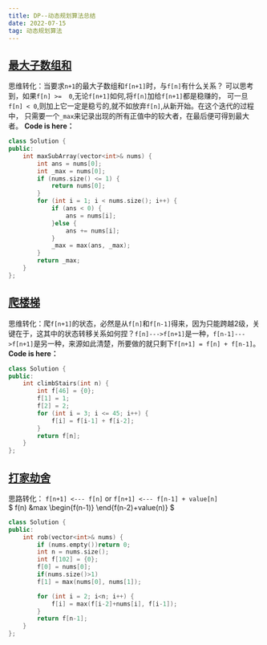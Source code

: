 ```yaml
---
title: DP--动态规划算法总结
date: 2022-07-15
tag: 动态规划算法
---
```

## [最大子数组和](https://leetcode.cn/problems/maximum-subarray/)
思维转化：当要求`n+1`的最大子数组和`f[n+1]`时，与`f[n]`有什么关系？
可以思考到，如果`f[n] >=  0`,无论`f[n+1]`如何,将`f[n]`加给`f[n+1]`都是稳赚的，
可一旦`f[n] < 0`,则加上它一定是稳亏的,就不如放弃`f[n]`,从新开始。在这个迭代的过程中，
只需要一个`_max`来记录出现的所有正值中的较大者，在最后便可得到最大者。
**Code is here：**
```cpp
class Solution {
public:
    int maxSubArray(vector<int>& nums) {
        int ans = nums[0];
        int _max = nums[0];
        if (nums.size() <= 1) {
            return nums[0];
        }
        for (int i = 1; i < nums.size(); i++) {
            if (ans < 0) {
                ans = nums[i];
            }else {
                ans += nums[i];
            } 
            _max = max(ans, _max);
        }      
        return _max;
    }
};
```
## [爬楼梯](https://leetcode.cn/problems/climbing-stairs/submissions/)
思维转化：爬`f[n+1]`的状态，必然是从`f[n]`和`f[n-1]`得来，因为只能跨越2级，关键在于，这其中的状态转移关系如何捏？`f[n]--->f[n+1]`是一种，`f[n-1]--->f[n+1]`是另一种，来源如此清楚，所要做的就只剩下`f[n+1] = f[n] + f[n-1]`。**Code is here：**
```cpp
class Solution {
public:
    int climbStairs(int n) {
        int f[46] = {0};
        f[1] = 1;
        f[2] = 2;
        for (int i = 3; i <= 45; i++) {
            f[i] = f[i-1] + f[i-2];
        }
        return f[n];
    }
};
```
## [打家劫舍](https://leetcode.cn/problems/house-robber/)
思路转化：
`f[n+1] <--- f[n]` or `f[n+1] <--- f[n-1] + value[n]` <br>
$
f(n) &max 
\begin{f(n-1)}
\end{f(n-2)+value(n)}
$
<br>

```cpp
class Solution {
public:
    int rob(vector<int>& nums) {
        if (nums.empty())return 0;
        int n = nums.size();
        int f[102] = {0};
        f[0] = nums[0];
        if(nums.size()>1)
        f[1] = max(nums[0], nums[1]);

        for (int i = 2; i<n; i++) {
            f[i] = max(f[i-2]+nums[i], f[i-1]);
        }
        return f[n-1];
    }
};
```